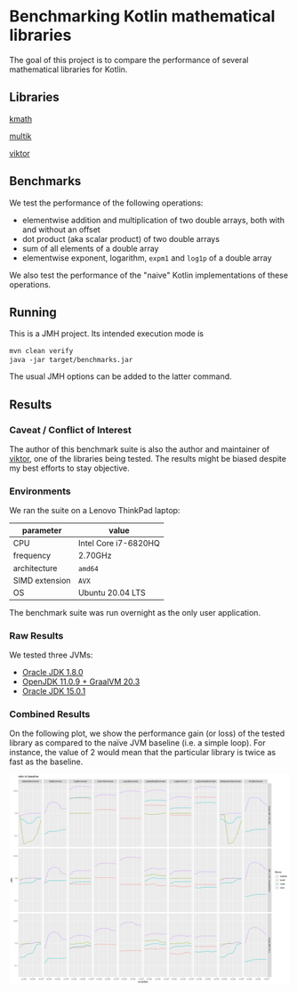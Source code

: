 # Benchmarking Kotlin mathematical libraries

The goal of this project is to compare the performance of several mathematical libraries
for Kotlin.

## Libraries

[kmath](https://github.com/mipt-npm/kmath)

[multik](https://github.com/Kotlin/multik)

[viktor](https://github.com/JetBrains-Research/viktor)

## Benchmarks

We test the performance of the following operations:
* elementwise addition and multiplication of two double arrays, both with and without an offset
* dot product (aka scalar product) of two double arrays
* sum of all elements of a double array
* elementwise exponent, logarithm, `expm1` and `log1p` of a double array

We also test the performance of the "naive" Kotlin implementations of these operations.

## Running

This is a JMH project. Its intended execution mode is
```shell
mvn clean verify
java -jar target/benchmarks.jar
```

The usual JMH options can be added to the latter command.

## Results

### Caveat / Conflict of Interest

The author of this benchmark suite is also the author and maintainer of
[viktor](https://github.com/JetBrains-Research/viktor), one of the libraries being tested.
The results might be biased despite my best efforts to stay objective.

### Environments

We ran the suite on a Lenovo ThinkPad laptop:

parameter | value
--------|--------
CPU | Intel Core i7-6820HQ
frequency | 2.70GHz
architecture | `amd64`
SIMD extension | `AVX`
OS | Ubuntu 20.04 LTS

The benchmark suite was run overnight as the only user application.

### Raw Results

We tested three JVMs:
* [Oracle JDK 1.8.0](./results/jdk8.txt)
* [OpenJDK 11.0.9 + GraalVM 20.3](./results/graalvm.txt)
* [Oracle JDK 15.0.1](./results/jdk15.txt)

### Combined Results

On the following plot, we show the performance gain (or loss) of the tested library
as compared to the naïve JVM baseline (i.e. a simple loop). For instance, the value of 2
would mean that the particular library is twice as fast as the baseline.

![performance gain](./results/kotlin_math_all_ratio.png)

